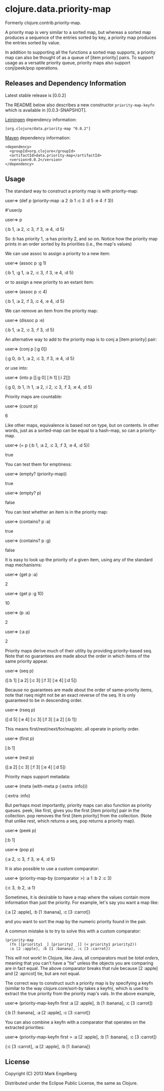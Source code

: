 # clojure.data.priority-map

Formerly clojure.contrib.priority-map.

A priority map is very similar to a sorted map,
but whereas a sorted map produces a
sequence of the entries sorted by key, a priority
map produces the entries sorted by value.

In addition to supporting all the functions a
sorted map supports, a priority map
can also be thought of as a queue of [item priority] pairs.
To support usage as a versatile priority queue,
priority maps also support conj/peek/pop operations.

## Releases and Dependency Information

Latest stable release is [0.0.2]

The README below also describes a new constructor `priority-map-keyfn`
which is available in [0.0.3-SNAPSHOT].

[Leiningen](https://github.com/technomancy/leiningen) dependency information:

    [org.clojure/data.priority-map "0.0.2"]

[Maven](http://maven.apache.org/) dependency information:

    <dependency>
      <groupId>org.clojure</groupId>
      <artifactId>data.priority-map</artifactId>
      <version>0.0.2</version>
    </dependency>


## Usage

The standard way to construct a priority map is with priority-map:

user=> (def p (priority-map :a 2 :b 1 :c 3 :d 5 :e 4 :f 3))

#'user/p

user=> p

{:b 1, :a 2, :c 3, :f 3, :e 4, :d 5}

So :b has priority 1, :a has priority 2, and so on.
Notice how the priority map prints in an order sorted by its priorities (i.e., the map's values)

We can use assoc to assign a priority to a new item:

user=> (assoc p :g 1)

{:b 1, :g 1, :a 2, :c 3, :f 3, :e 4, :d 5}

or to assign a new priority to an extant item:

user=> (assoc p :c 4)

{:b 1, :a 2, :f 3, :c 4, :e 4, :d 5}

We can remove an item from the priority map:

user=> (dissoc p :e)

{:b 1, :a 2, :c 3, :f 3, :d 5}

An alternative way to add to the priority map is to conj a [item priority] pair:

user=> (conj p [:g 0])

{:g 0, :b 1, :a 2, :c 3, :f 3, :e 4, :d 5}

or use into:

user=> (into p [[:g 0] [:h 1] [:i 2]])

{:g 0, :b 1, :h 1, :a 2, :i 2, :c 3, :f 3, :e 4, :d 5}

Priority maps are countable:

user=> (count p)

6

Like other maps, equivalence is based not on type, but on contents.
In other words, just as a sorted-map can be equal to a hash-map,
so can a priority-map.

user=> (= p {:b 1, :a 2, :c 3, :f 3, :e 4, :d 5})

true

You can test them for emptiness:

user=> (empty? (priority-map))

true

user=> (empty? p)

false

You can test whether an item is in the priority map:

user=> (contains? p :a)

true

user=> (contains? p :g)

false

It is easy to look up the priority of a given item, using any of the standard map mechanisms:

user=> (get p :a)

2

user=> (get p :g 10)

10

user=> (p :a)

2

user=> (:a p)

2

Priority maps derive much of their utility by providing priority-based seq.
Note that no guarantees are made about the order in which items of the same priority appear.

user=> (seq p)

([:b 1] [:a 2] [:c 3] [:f 3] [:e 4] [:d 5])

Because no guarantees are made about the order of same-priority items, note that
rseq might not be an exact reverse of the seq.  It is only guaranteed to be in
descending order.

user=> (rseq p)

([:d 5] [:e 4] [:c 3] [:f 3] [:a 2] [:b 1])

This means first/rest/next/for/map/etc. all operate in priority order.

user=> (first p)

[:b 1]

user=> (rest p)

([:a 2] [:c 3] [:f 3] [:e 4] [:d 5])

Priority maps support metadata:

user=> (meta (with-meta p {:extra :info}))

{:extra :info}

But perhaps most importantly, priority maps can also function as priority queues.
peek, like first, gives you the first [item priority] pair in the collection.
pop removes the first [item priority] from the collection.
(Note that unlike rest, which returns a seq, pop returns a priority map).

user=> (peek p)

[:b 1]

user=> (pop p)

{:a 2, :c 3, :f 3, :e 4, :d 5}

It is also possible to use a custom comparator:

user=> (priority-map-by (comparator >) :a 1 :b 2 :c 3)

{:c 3, :b 2, :a 1}

Sometimes, it is desirable to have a map where the values contain more information
than just the priority.  For example, let's say you want a map like:

{:a [2 :apple], :b [1 :banana], :c [3 :carrot]}

and you want to sort the map by the numeric priority found in the pair.

A common mistake is to try to solve this with a custom comparator:

    (priority-map 
      (fn [[priority1 _] [priority2 _]] (< priority1 priority2))
      :a [2 :apple], :b [1 :banana], :c [3 :carrot])

This will not work!  In Clojure, like Java, all comparators must be *total orders*,
meaning that you can't have a "tie" unless the objects you are comparing are
in fact equal.  The above comparator breaks that rule because
[2 :apple] and [2 :apricot] tie, but are not equal.

The correct way to construct such a priority map is by specifying a keyfn
(similar to the way clojure.core/sort-by takes a keyfn), which is used
to extract the true priority from the priority map's vals.  In the above example,

user=> (priority-map-keyfn first :a [2 :apple], :b [1 :banana], :c [3 :carrot])

{:b [1 :banana], :a [2 :apple], :c [3 :carrot]}

You can also combine a keyfn with a comparator that operates on the extracted priorities:

user=> (priority-map-keyfn first > :a [2 :apple], :b [1 :banana], :c [3 :carrot])

{:c [3 :carrot], :a [2 :apple], :b [1 :banana]}

## License

Copyright (C) 2013 Mark Engelberg

Distributed under the Eclipse Public License, the same as Clojure.
